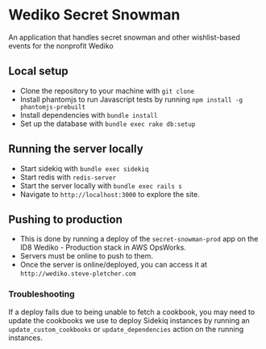 # Wediko Secret Snowman

An application that handles secret snowman and other wishlist-based events for the nonprofit Wediko

## Local setup
* Clone the repository to your machine with `git clone`
* Install phantomjs to run Javascript tests by running `npm install -g phantomjs-prebuilt`
* Install dependencies with `bundle install`
* Set up the database with `bundle exec rake db:setup`

## Running the server locally
* Start sidekiq with `bundle exec sidekiq`
* Start redis with `redis-server`
* Start the server locally with `bundle exec rails s`
* Navigate to `http://localhost:3000` to explore the site.

## Pushing to production
* This is done by running a deploy of the `secret-snowman-prod` app on the ID8 Wediko - Production stack in AWS OpsWorks.
* Servers must be online to push to them.
* Once the server is online/deployed, you can access it at `http://wediko.steve-pletcher.com`

### Troubleshooting
If a deploy fails due to being unable to fetch a cookbook, you may need to update the cookbooks we use to deploy Sidekiq instances by running an `update_custom_cookbooks` or `update_dependencies` action on the running instances.

